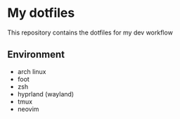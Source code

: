 # My dotfiles

This repository contains the dotfiles for my dev workflow

## Environment

- arch linux
- foot
- zsh
- hyprland (wayland)
- tmux
- neovim
